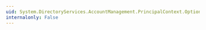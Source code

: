 ```yaml
---
uid: System.DirectoryServices.AccountManagement.PrincipalContext.Options
internalonly: False
---
```


